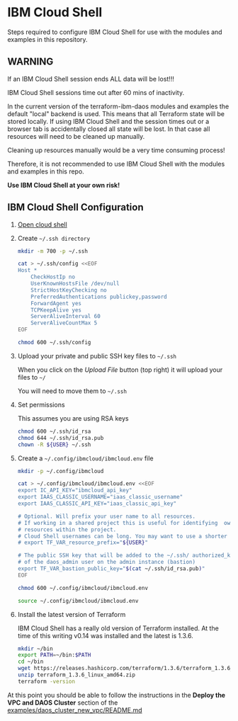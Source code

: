 # IBM Cloud Shell

Steps required to configure IBM Cloud Shell for use with the modules and examples in this repository.

## WARNING

If an IBM Cloud Shell session ends ALL data will be lost!!!

IBM Cloud Shell sessions time out after 60 mins of inactivity.

In the current version of the terraform-ibm-daos modules and examples
the default "local" backend is used. This means that all Terraform state
will be stored locally. If using IBM Cloud Shell and the session times out or
a browser tab is accidentally closed all state will be lost. In that case
all resources will need to be cleaned up manually.

Cleaning up resources manually would be a very time consuming process!

Therefore, it is not recommended to use IBM Cloud Shell with the modules
and examples in this repo.

**Use IBM Cloud Shell at your own risk!**

## IBM Cloud Shell Configuration

1. [Open cloud shell](https://cloud.ibm.com/shell)
2. Create `~/.ssh directory`

   ```bash
   mkdir -m 700 -p ~/.ssh

   cat > ~/.ssh/config <<EOF
   Host *
       CheckHostIp no
       UserKnownHostsFile /dev/null
       StrictHostKeyChecking no
       PreferredAuthentications publickey,password
       ForwardAgent yes
       TCPKeepAlive yes
       ServerAliveInterval 60
       ServerAliveCountMax 5
   EOF

   chmod 600 ~/.ssh/config
   ```

3. Upload your private and public SSH key files to `~/.ssh`

   When you click on the *Upload File* button (top right) it will upload your files to `~/`

   You will need to move them to `~/.ssh`

4. Set permissions

   This assumes you are using RSA keys

   ```bash
   chmod 600 ~/.ssh/id_rsa
   chmod 644 ~/.ssh/id_rsa.pub
   chown -R ${USER} ~/.ssh
   ```

5. Create a `~/.config/ibmcloud/ibmcloud.env` file

   ```bash
   mkdir -p ~/.config/ibmcloud

   cat > ~/.config/ibmcloud/ibmcloud.env <<EOF
   export IC_API_KEY="ibmcloud_api_key"
   export IAAS_CLASSIC_USERNAME="iaas_classic_username"
   export IAAS_CLASSIC_API_KEY="iaas_classic_api_key"

   # Optional. Will prefix your user name to all resources.
   # If working in a shared project this is useful for identifying  owners of
   # resources within the project.
   # Cloud Shell usernames can be long. You may want to use a shorter string.
   # export TF_VAR_resource_prefix="${USER}"

   # The public SSH key that will be added to the ~/.ssh/ authorized_keys file
   # of the daos_admin user on the admin instance (bastion)
   export TF_VAR_bastion_public_key="$(cat ~/.ssh/id_rsa.pub)"
   EOF

   chmod 600 ~/.config/ibmcloud/ibmcloud.env

   source ~/.config/ibmcloud/ibmcloud.env
   ```

6. Install the latest version of Terraform

   IBM Cloud Shell has a really old version of Terraform
   installed. At the time of this writing v0.14 was installed and the latest is 1.3.6.

   ```bash
   mkdir ~/bin
   export PATH=~/bin:$PATH
   cd ~/bin
   wget https://releases.hashicorp.com/terraform/1.3.6/terraform_1.3.6_linux_amd64.zip
   unzip terraform_1.3.6_linux_amd64.zip
   terraform -version
   ```

At this point you should be able to follow the instructions in the **Deploy the VPC and DAOS Cluster** section of the [examples/daos_cluster_new_vpc/README.md](../examples/daos_cluster_new_vpc/README.md#deploy-the-vpc-and-daos-cluster)
